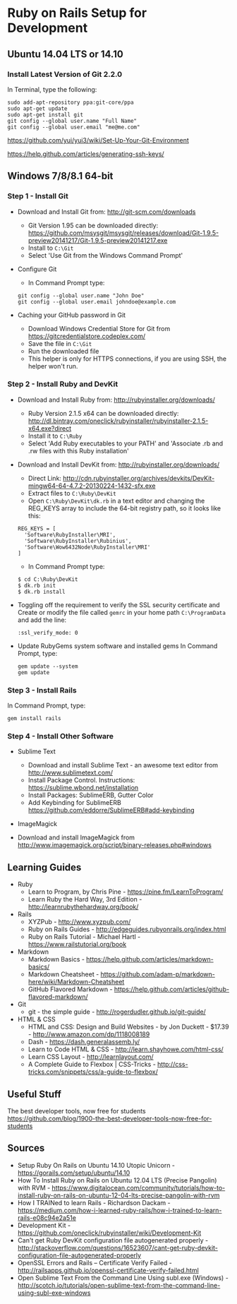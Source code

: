 Ruby on Rails Setup for Development
===================================

Ubuntu 14.04 LTS or 14.10
-------------------------

### Install Latest Version of Git 2.2.0
In Terminal, type the following:

```
sudo add-apt-repository ppa:git-core/ppa
sudo apt-get update
sudo apt-get install git
git config --global user.name "Full Name"
git config --global user.email "me@me.com"
```

https://github.com/yui/yui3/wiki/Set-Up-Your-Git-Environment

https://help.github.com/articles/generating-ssh-keys/

Windows 7/8/8.1 64-bit
----------------------
### Step 1 - Install Git
- Download and Install Git from:
  http://git-scm.com/downloads
  - Git Version 1.95 can be downloaded directly: https://github.com/msysgit/msysgit/releases/download/Git-1.9.5-preview20141217/Git-1.9.5-preview20141217.exe
  - Install to `C:\Git`
  - Select 'Use Git from the Windows Command Prompt'

- Configure Git
  - In Command Prompt type:
  ```
  git config --global user.name "John Doe"
  git config --global user.email johndoe@example.com
  ```

- Caching your GitHub password in Git
  - Download Windows Credential Store for Git from  https://gitcredentialstore.codeplex.com/
  - Save the file in `C:\Git`
  - Run the downloaded file
  - This helper is only for HTTPS connections, if you are using SSH, the helper won't run.

### Step 2 - Install Ruby and DevKit
- Download and Install Ruby from:
  http://rubyinstaller.org/downloads/
  - Ruby Version 2.1.5 x64 can be downloaded directly: http://dl.bintray.com/oneclick/rubyinstaller/rubyinstaller-2.1.5-x64.exe?direct 
  - Install it to `C:\Ruby`
  - Select 'Add Ruby executables to your PATH' and 'Associate .rb and .rw files with this Ruby installation'

- Download and Install DevKit from:
  http://rubyinstaller.org/downloads/
  - Direct Link: http://cdn.rubyinstaller.org/archives/devkits/DevKit-mingw64-64-4.7.2-20130224-1432-sfx.exe
  - Extract files to `C:\Ruby\DevKit`
  - Open `C:\Ruby\DevKit\dk.rb` in a text editor and changing the REG_KEYS array to include the 64-bit registry path, so it looks like this:
  ```
  REG_KEYS = [
    'Software\RubyInstaller\MRI',
    'Software\RubyInstaller\Rubinius',
    'Software\Wow6432Node\RubyInstaller\MRI'
  ]
  ```
  - In Command Prompt type:
  ```
  $ cd C:\Ruby\DevKit
  $ dk.rb init
  $ dk.rb install
  ```
- Toggling off the requirement to verify the SSL security certificate and 
  Create or modify the file called `gemrc` in your home path `C:\ProgramData` and add the line:
  ```
  :ssl_verify_mode: 0
  ```
  
- Update RubyGems system software and installed gems
  In Command Prompt, type:
  ```
  gem update --system
  gem update
  ```

### Step 3 - Install Rails
In Command Prompt, type:
```
gem install rails
```

### Step 4 - Install Other Software
- Sublime Text
  - Download and install Sublime Text - an awesome text editor from http://www.sublimetext.com/
  - Install Package Control. Instructions: https://sublime.wbond.net/installation
  - Install Packages: Sublime​ERB, Gutter Color
  - Add Keybinding for SublimeERB https://github.com/eddorre/SublimeERB#add-keybinding

-  ImageMagick
  - Download and install ImageMagick from http://www.imagemagick.org/script/binary-releases.php#windows


Learning Guides
---------------
- Ruby
  - Learn to Program, by Chris Pine - https://pine.fm/LearnToProgram/
  - Learn Ruby the Hard Way, 3rd Edition - http://learnrubythehardway.org/book/
- Rails 
  - XYZPub - http://www.xyzpub.com/
  - Ruby on Rails Guides - http://edgeguides.rubyonrails.org/index.html
  - Ruby on Rails Tutorial - Michael Hartl - https://www.railstutorial.org/book
- Markdown
  - Markdown Basics - https://help.github.com/articles/markdown-basics/
  - Markdown Cheatsheet - https://github.com/adam-p/markdown-here/wiki/Markdown-Cheatsheet
  - GitHub Flavored Markdown - https://help.github.com/articles/github-flavored-markdown/
- Git
  - git - the simple guide - http://rogerdudler.github.io/git-guide/
- HTML & CSS
  - HTML and CSS: Design and Build Websites - by Jon Duckett - $17.39 - http://www.amazon.com/dp/1118008189
  - Dash - https://dash.generalassemb.ly/
  - Learn to Code HTML & CSS - http://learn.shayhowe.com/html-css/
  - Learn CSS Layout - http://learnlayout.com/
  - A Complete Guide to Flexbox | CSS-Tricks - http://css-tricks.com/snippets/css/a-guide-to-flexbox/

Useful Stuff
------------
The best developer tools, now free for students https://github.com/blog/1900-the-best-developer-tools-now-free-for-students

Sources
-------
- Setup Ruby On Rails on Ubuntu 14.10 Utopic Unicorn - https://gorails.com/setup/ubuntu/14.10
- How To Install Ruby on Rails on Ubuntu 12.04 LTS (Precise Pangolin) with RVM - https://www.digitalocean.com/community/tutorials/how-to-install-ruby-on-rails-on-ubuntu-12-04-lts-precise-pangolin-with-rvm
- How I TRAINed to learn Rails - Richardson Dackam - https://medium.com/how-i-learned-ruby-rails/how-i-trained-to-learn-rails-e08c94e2a51e
- Development Kit - https://github.com/oneclick/rubyinstaller/wiki/Development-Kit
- Can't get Ruby DevKit configuration file autogenerated properly - http://stackoverflow.com/questions/16523607/cant-get-ruby-devkit-configuration-file-autogenerated-properly
- OpenSSL Errors and Rails – Certificate Verify Failed - http://railsapps.github.io/openssl-certificate-verify-failed.html
- Open Sublime Text From the Command Line Using subl.exe (Windows) - http://scotch.io/tutorials/open-sublime-text-from-the-command-line-using-subl-exe-windows
